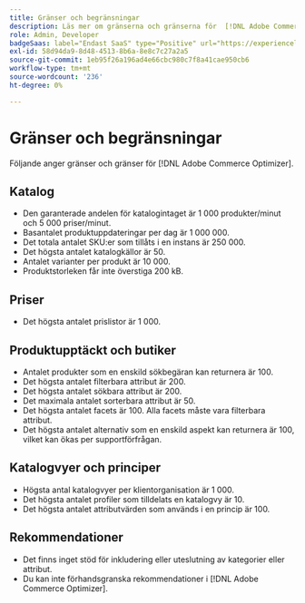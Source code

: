 ```yaml
---
title: Gränser och begränsningar
description: Läs mer om gränserna och gränserna för  [!DNL Adobe Commerce Optimizer].
role: Admin, Developer
badgeSaas: label="Endast SaaS" type="Positive" url="https://experienceleague.adobe.com/sv/docs/commerce/user-guides/product-solutions" tooltip="Gäller endast Adobe Commerce as a Cloud Service- och Adobe Commerce Optimizer-projekt (SaaS-infrastruktur som hanteras av Adobe)."
exl-id: 58d94da9-8d48-4513-8b6a-8e8c7c27a2a5
source-git-commit: 1eb95f26a196ad4e66cbc980c7f8a41cae950cb6
workflow-type: tm+mt
source-wordcount: '236'
ht-degree: 0%

---
```


# Gränser och begränsningar

Följande anger gränser och gränser för [!DNL Adobe Commerce Optimizer].

## Katalog

- Den garanterade andelen för katalogintaget är 1 000 produkter/minut och 5 000 priser/minut.
- Basantalet produktuppdateringar per dag är 1 000 000.
- Det totala antalet SKU:er som tillåts i en instans är 250 000. 
- Det högsta antalet katalogkällor är 50.
- Antalet varianter per produkt är 10 000.
- Produktstorleken får inte överstiga 200 kB.

## Priser

- Det högsta antalet prislistor är 1 000.

## Produktupptäckt och butiker

- Antalet produkter som en enskild sökbegäran kan returnera är 100.
- Det högsta antalet filterbara attribut är 200.
- Det högsta antalet sökbara attribut är 200.
- Det maximala antalet sorterbara attribut är 50.
- Det högsta antalet facets är 100. Alla facets måste vara filterbara attribut.
- Det högsta antalet alternativ som en enskild aspekt kan returnera är 100, vilket kan ökas per supportförfrågan.

## Katalogvyer och principer

- Högsta antal katalogvyer per klientorganisation är 1 000.
- Det högsta antalet profiler som tilldelats en katalogvy är 10.
- Det högsta antalet attributvärden som används i en princip är 100. 

## Rekommendationer

- Det finns inget stöd för inkludering eller uteslutning av kategorier eller attribut.
- Du kan inte förhandsgranska rekommendationer i [!DNL Adobe Commerce Optimizer].
